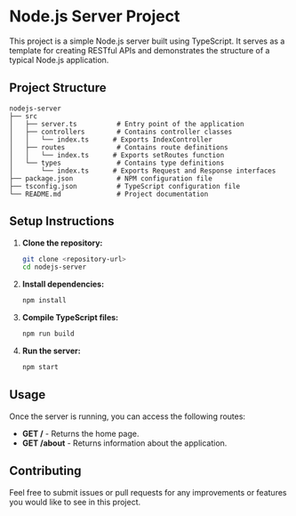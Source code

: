 # Node.js Server Project

This project is a simple Node.js server built using TypeScript. It serves as a template for creating RESTful APIs and demonstrates the structure of a typical Node.js application.

## Project Structure

```
nodejs-server
├── src
│   ├── server.ts          # Entry point of the application
│   ├── controllers        # Contains controller classes
│   │   └── index.ts      # Exports IndexController
│   ├── routes             # Contains route definitions
│   │   └── index.ts      # Exports setRoutes function
│   └── types              # Contains type definitions
│       └── index.ts      # Exports Request and Response interfaces
├── package.json           # NPM configuration file
├── tsconfig.json          # TypeScript configuration file
└── README.md              # Project documentation
```

## Setup Instructions

1. **Clone the repository:**
   ```bash
   git clone <repository-url>
   cd nodejs-server
   ```

2. **Install dependencies:**
   ```bash
   npm install
   ```

3. **Compile TypeScript files:**
   ```bash
   npm run build
   ```

4. **Run the server:**
   ```bash
   npm start
   ```

## Usage

Once the server is running, you can access the following routes:

- **GET /** - Returns the home page.
- **GET /about** - Returns information about the application.

## Contributing

Feel free to submit issues or pull requests for any improvements or features you would like to see in this project.